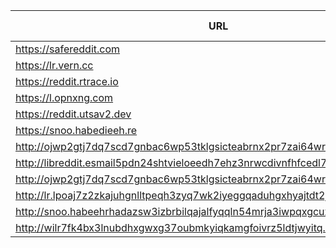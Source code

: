 |URL|Network|Version|Location|Behind Cloudflare?|Comment|
|-|-|-|-|-|-|
|https://safereddit.com|WWW|v0.36.0|🇺🇸 US||SFW only|
|https://lr.vern.cc|WWW|v0.36.0|🇺🇸 US|||
|https://reddit.rtrace.io|WWW|v0.36.0|🇩🇪 DE|||
|https://l.opnxng.com|WWW|v0.36.0|🇸🇬 SG|||
|https://reddit.utsav2.dev|WWW|v0.36.0|🇺🇸 US|||
|https://snoo.habedieeh.re|WWW|v0.36.0|🇨🇦 CA|||
|http://ojwp2gtj7dq7scd7gnbac6wp53tklgsicteabrnx2pr7zai64wriiaad.onion|Tor|v0.22.9|🇺🇸 US|||
|http://libreddit.esmail5pdn24shtvieloeedh7ehz3nrwcdivnfhfcedl7gf4kwddhkqd.onion|Tor|v0.25.0|🇨🇦 CA|||
|http://ojwp2gtj7dq7scd7gnbac6wp53tklgsicteabrnx2pr7zai64wriiaad.onion|Tor|v0.22.9|🇺🇸 US|||
|http://lr.lpoaj7z2zkajuhgnlltpeqh3zyq7wk2iyeggqaduhgxhyajtdt2j7wad.onion|Tor|v0.25.0|🇩🇪 DE|||
|http://snoo.habeehrhadazsw3izbrbilqajalfyqqln54mrja3iwpqxgcuxnus7eid.onion|Tor|v0.25.0|🇨🇦 CA|||
|http://wilr7fk4bx3lnubdhxgwxg37oubmkyiqkamgfoivrz5ldtjwyitq.b32.i2p|I2P|v0.25.0|🇨🇦 CA|||

